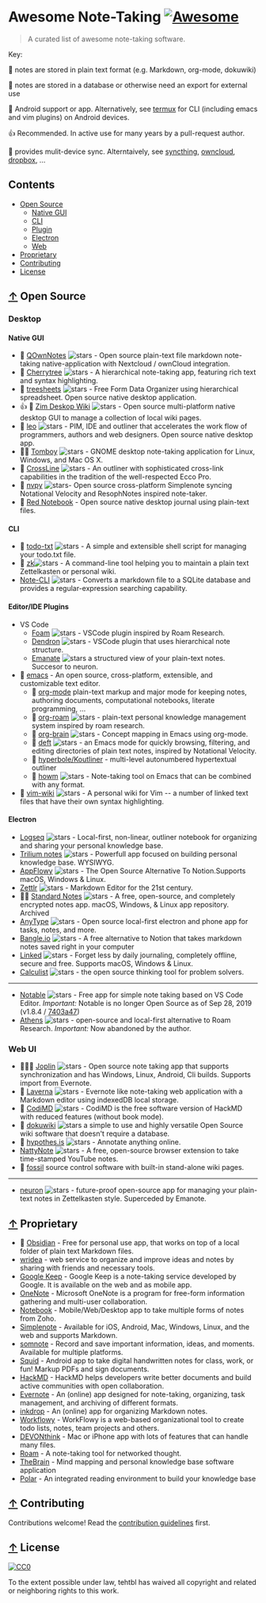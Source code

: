 # Awesome Note-Taking [ ![Awesome](https://awesome.re/badge.svg)](https://awesome.re)

> A curated list of awesome note-taking software.


Key:

  📖 notes are stored in plain text format (e.g. Markdown, org-mode, dokuwiki)

  📕 notes are stored in a database or otherwise need an export for external use

  🤖 Android support or app. Alternatively, see [termux](https://termux.dev/) for CLI (including emacs and vim plugins) on Android devices.

 👍 Recommended. In active use for many years by a pull-request author.

 🔁 provides mulit-device sync. Alterntaively, see [syncthing](https://syncthing.net/), [owncloud](https://owncloud.com/), [dropbox](https://www.dropbox.com/), ...
## Contents

* [Open Source](#-open-source)
  * [Native GUI](#native-gui)
  * [CLI](#cli)
  * [Plugin](#editor-ide-plugin)
  * [Electron](#electron)
  * [Web](#web-ui)
* [Proprietary](#-proprietary)
* [Contributing](#-contributing)
* [License](#-license)

## [↑](#contents) Open Source
### Desktop
#### Native GUI
* 📖 [QOwnNotes](https://www.qownnotes.org/)  ![stars](https://img.shields.io/github/stars/pbek/QOwnNotes.svg?style=social) - Open source plain-text file markdown note-taking native-application with Nextcloud / ownCloud integration.
* 📕 [Cherrytree](http://www.giuspen.com/cherrytree) ![stars](https://img.shields.io/github/stars/giuspen/cherrytree.svg?style=social) - A hierarchical note-taking app, featuring rich text and syntax highlighting.
* 📕 [treesheets](https://github.com/aardappel/treesheets) ![stars](https://img.shields.io/github/stars/aardappel/treesheets.svg?style=social) -  Free Form Data Organizer using hierarchical spreadsheet. Open source native desktop application.
* 👍 📖 [Zim Deskop Wiki](https://zim-wiki.org/) ![stars](https://img.shields.io/github/stars/zim-desktop-wiki/zim-desktop-wiki.svg?style=social) - Open source multi-platform native desktop GUI to manage a collection of local wiki pages.
* 📕 [leo](https://leo-editor.github.io/) ![stars](https://img.shields.io/github/stars/leo-editor/leo-editor.svg?style=social) - PIM, IDE and outliner that accelerates the work flow of programmers, authors and web designers. Open source native desktop app.
* 🤖🔁  [Tomboy](https://wiki.gnome.org/Apps/Tomboy) ![stars](https://img.shields.io/github/stars/tomboy-notes/tomboy-ng.svg?style=social) - GNOME desktop note-taking application for Linux, Windows, and Mac OS X.
* 📕 [CrossLine](https://github.com/rochus-keller/CrossLine) ![stars](https://img.shields.io/github/stars/rochus-keller/CrossLine.svg?style=social) - An outliner with sophisticated cross-link capabilities in the tradition of the well-respected Ecco Pro.
* 📖 [nvpy](https://github.com/cpbotha/nvpy) ![stars](https://img.shields.io/github/stars/cpbotha/nvpy.svg?style=social)- Open source cross-platform Simplenote syncing Notational Velocity and ResophNotes inspired note-taker.
* 📖 [Red Notebook](https://rednotebook.app/) - Open source native desktop journal using plain-text files.

#### CLI
* 📖 [todo-txt](https://github.com/todotxt/todo.txt-cli) ![stars](https://img.shields.io/github/stars/todotxt/todo.txt-cli.svg?style=social) -  A simple and extensible shell script for managing your todo.txt file.
* 📖 [zk](https://github.com/mickael-menu/zk)![stars](https://img.shields.io/github/stars/mickael-menu/zk.svg?style=social) - A command-line tool helping you to maintain a plain text Zettelkasten or personal wiki.
* [Note-CLI](https://github.com/yuis-ice/note-cli) ![stars](https://img.shields.io/github/stars/yuis-ice/note-cli.svg?style=social) - Converts a markdown file to a SQLite database and provides a regular-expression searching capability.

#### Editor/IDE Plugins
* VS Code
  * [Foam](https://foambubble.github.io/) ![stars](https://img.shields.io/github/stars/foambubble/foam.svg?style=social) - VSCode plugin inspired by Roam Research.
  * [Dendron](https://github.com/dendronhq/dendron) ![stars](https://img.shields.io/github/stars/dendronhq/dendron.svg?style=social) - VSCode plugin that uses hierarchical note structure.
  * [Emanate](https://github.com/srid/emanote) ![stars](https://img.shields.io/github/stars/srid/emanote.svg?style=social) a structured view of your plain-text notes. Succesor to neuron.
* 🤖 [emacs](https://www.gnu.org/software/emacs/) - An open source, cross-platform, extensible, and customizable text editor.
  * 📖 [org-mode](https://orgmode.org/) plain-text markup and major mode for keeping notes, authoring documents, computational notebooks, literate programming, ...
  * 📖 [org-roam](https://www.orgroam.com/) ![stars](https://img.shields.io/github/stars/org-roam/org-roam.svg?style=social) - plain-text personal knowledge management system inspired by roam research.
  * 📖 [org-brain](https://github.com/Kungsgeten/org-brain) ![stars](https://img.shields.io/github/stars/Kungsgeten/org-brain.svg?style=social) - Concept mapping in Emacs using org-mode.
  * 📖 [deft](https://github.com/jrblevin/deft) ![stars](https://img.shields.io/github/stars/jrblevin/deft.svg?style=social) - an Emacs mode for quickly browsing, filtering, and editing directories of plain text notes, inspired by Notational Velocity.
  * 📖 [hyperbole/Koutliner](https://www.gnu.org/software/hyperbole/) - multi-level autonumbered hypertextual outliner
  * 📖 [howm](https://kaorahi.github.io/howm/) ![stars](https://img.shields.io/github/stars/kaorahi/howm.svg?style=social) - Note-taking tool on Emacs that can be combined with any format.
* 📖 [vim-wiki](https://github.com/vimwiki/vimwiki) ![stars](https://img.shields.io/github/stars/vimwiki/vimwiki.svg?style=social) - A personal wiki for Vim -- a number of linked text files that have their own syntax highlighting.

#### Electron
* [Logseq](https://github.com/logseq/logseq) ![stars](https://img.shields.io/github/stars/logseq/logseq.svg?style=social) - Local-first, non-linear, outliner notebook for organizing and sharing your personal knowledge base.
* [Trilium notes](https://github.com/zadam/trilium) ![stars](https://img.shields.io/github/stars/zadam/trilium.svg?style=social) - Powerfull app focused on building personal knowledge base. WYSIWYG.
* [AppFlowy](https://github.com/AppFlowy-IO/AppFlowy) ![stars](https://img.shields.io/github/stars/AppFlowy-IO/AppFlowy.svg?style=social) - The Open Source Alternative To Notion.Supports macOS, Windows & Linux.
* [Zettlr](https://www.zettlr.com/) ![stars](https://img.shields.io/github/stars/Zettlr/Zettlr.svg?style=social) - Markdown Editor for the 21st century.
* 🤖🔁  [Standard Notes](https://github.com/standardnotes/app) ![stars](https://img.shields.io/github/stars/standardnotes/app.svg?style=social) - A free, open-source, and completely encrypted notes app. macOS, Windows, & Linux app repository. Archived 
* [AnyType](https://anytype.io/) ![stars](https://img.shields.io/github/stars/anyproto/anytype-ts.svg?style=social) - Open source local-first electron and phone app for  tasks, notes, and more.
* [Bangle.io](https://bangle.io) ![stars](https://img.shields.io/github/stars/bangle-io/bangle-io.svg?style=social) - A free alternative to Notion that takes markdown notes saved right in your computer
* [Linked](https://github.com/lostdesign/linked) ![stars](https://img.shields.io/github/stars/lostdesign/linked.svg?style=social) - Forget less by daily journaling, completely offline, secure and free. Supports macOS, Windows & Linux.
* [Calculist](https://calculist.io/) ![stars](https://img.shields.io/github/stars/calculist/calculist.svg?style=social) - the open source thinking tool for problem solvers.
---
* [Notable](https://notable.app/) ![stars](https://img.shields.io/github/stars/notable/notable.svg?style=social) - Free app for simple note taking based on VS Code Editor. *Important:* Notable is no longer Open Source as of Sep 28, 2019 (v1.8.4 / [7403a47](https://github.com/notable/notable/commit/7403a47f7602860d227268dda08e3b6f504fd30c))
* [Athens](https://github.com/athensresearch/athens) ![stars](https://img.shields.io/github/stars/athensresearch/athens.svg?style=social) - open-source and local-first alternative to Roam Research. *Important:* Now abandoned by the author.

### Web UI
* 📖🤖🔁  [Joplin](https://joplinapp.org/) ![stars](https://img.shields.io/github/stars/laurent22/joplin.svg?style=social) - Open source note taking app that supports synchronization and has Windows, Linux, Android, Cli builds. Supports import from Evernote.
* 📕 [Laverna](https://laverna.cc) ![stars](https://img.shields.io/github/stars/Laverna/laverna.svg?style=social) - Evernote like note-taking web application with a Markdown editor using indexedDB local storage.
* 📖 [CodiMD](https://github.com/hackmdio/codimd) ![stars](https://img.shields.io/github/stars/hackmdio/codimd.svg?style=social) - CodiMD is the free software version of HackMD with reduced features (without book mode).
* 📖 [dokuwiki](https://www.dokuwiki.org/dokuwiki) ![stars](https://img.shields.io/github/stars/dokuwiki/dokuwiki.svg?style=social) a simple to use and highly versatile Open Source wiki software that doesn't require a database.
* 📕 [hypothes.is](https://hypothes.is/) ![stars](https://img.shields.io/github/stars/hypothesis/h.svg?style=social) - Annotate anything online.
* [NattyNote](https://github.com/ahmedelq/NattyNote) ![stars](https://img.shields.io/github/stars/ahmedelq/NattyNote.svg?style=social) -  A free, open-source browser extension to take time-stamped YouTube notes.
* 📖 [fossil](https://www2.fossil-scm.org/home/doc/trunk/www/index.wiki) source control software with built-in stand-alone wiki pages. 
---
* [neuron](https://neuron.zettel.page/) ![stars](https://img.shields.io/github/stars/srid/neuron.svg?style=social) - future-proof open-source app for managing your plain-text notes in Zettelkasten style. Superceded by Emanote.




## [↑](#contents) Proprietary

* 📖 [Obsidian](https://obsidian.md/) - Free for personal use app, that works on top of a local folder of plain text Markdown files.
* [wridea](http://wridea.com) - web service to organize and improve ideas and notes by sharing with friends and necessary tools.
* [Google Keep](https://keep.google.com) - Google Keep is a note-taking service developed by Google. It is available on the web and as mobile app.
* [OneNote](https://www.onenote.com) - Microsoft OneNote is a program for free-form information gathering and multi-user collaboration.
* [Notebook](https://www.zoho.com/notebook) - Mobile/Web/Desktop app to take multiple forms of notes from Zoho.
* [Simplenote](http://simplenote.com) - Available for iOS, Android, Mac, Windows, Linux, and the web and supports Markdown.
* [somnote](http://somcloud.com/about/somnote) - Record and save important information, ideas, and moments. Available for multiple platforms.
* [Squid](http://squidnotes.com) - Android app to take digital handwritten notes for class, work, or fun! Markup PDFs and sign documents.
* [HackMD](https://hackmd.io) - HackMD helps developers write better documents and build active communities with open collaboration.
* [Evernote](https://www.evernote.com) - An (online) app designed for note-taking, organizing, task management, and archiving of different formats.
* [inkdrop](https://www.inkdrop.info) - An (online) app for organizing Markdown notes.
* [Workflowy](https://workflowy.com) - WorkFlowy is a web-based organizational tool to create todo lists, notes, team projects and others.
* [DEVONthink](https://www.devontechnologies.com/apps/devonthink) - Mac or iPhone app with lots of features that can handle many files.
* [Roam](https://roamresearch.com/) - A note-taking tool for networked thought.
* [TheBrain](https://www.thebrain.com/) - Mind mapping and personal knowledge base software application
* [Polar](https://getpolarized.io/) - An integrated reading environment to build your knowledge base


## [↑](#contents) Contributing

Contributions welcome! Read the [contribution guidelines](contributing.md) first.

## [↑](#contents) License

[![CC0](https://mirrors.creativecommons.org/presskit/buttons/88x31/svg/cc-zero.svg)](https://creativecommons.org/publicdomain/zero/1.0)

To the extent possible under law, tehtbl has waived all copyright and related or neighboring rights to this work.
